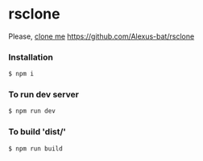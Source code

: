# rsclone

Please, [clone me](https://github.com/Alexus-bat/rsclone) https://github.com/Alexus-bat/rsclone

### Installation

```sh
$ npm i
```

### To run dev server

```sh
$ npm run dev
```

### To build 'dist/'

```sh
$ npm run build
```
